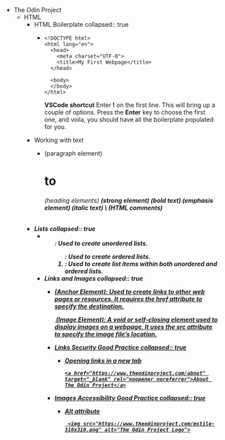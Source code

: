 - The Odin Project
	- HTML
		- HTML Boilerplate
		  collapsed:: true
			- ```htmlmixed
			  <!DOCTYPE html>
			  <html lang="en">
			    <head>
			      <meta charset="UTF-8">
			      <title>My First Webpage</title>
			    </head>
			  
			    <body>
			    </body>
			  </html>
			  ```
			  
			  **VSCode shortcut**
			  Enter **!** on the first line. This will bring up a couple of options. Press the **Enter** key to choose the first one, and voila, you should have all the boilerplate populated for you.
		- Working with text
			- <p> (paragraph element)
			  <h1> to <h6> (heading elements)
			  <strong> (strong element) (bold text)
			  <em> (emphasis element) (italic text)
			  \<!-- --> (HTML comments)
		- Lists
		  collapsed:: true
			- <ul>: Used to create unordered lists.
			  <ol>: Used to create ordered lists.
			  <li>: Used to create list items within both unordered and ordered lists.
		- Links and Images
		  collapsed:: true
			- <a href=""> (Anchor Element): Used to create links to other web pages or resources. It requires the href attribute to specify the destination.
			  
			  <img src="" alt=""> (Image Element): A void or self-closing element used to display images on a webpage. It uses the src attribute to specify the image file’s location.
			- Links Security Good Practice
			  collapsed:: true
				- Opening links in a new tab
				  
				  ```shell
				  <a href="https://www.theodinproject.com/about" target="_blank" rel="noopener noreferrer">About The Odin Project</a>
				  ```
			- Images Accessibility Good Practice
			  collapsed:: true
				- Alt attribute
				  
				  ```shell
				   <img src="https://www.theodinproject.com/mstile-310x310.png" alt="The Odin Project Logo">
				  ```
